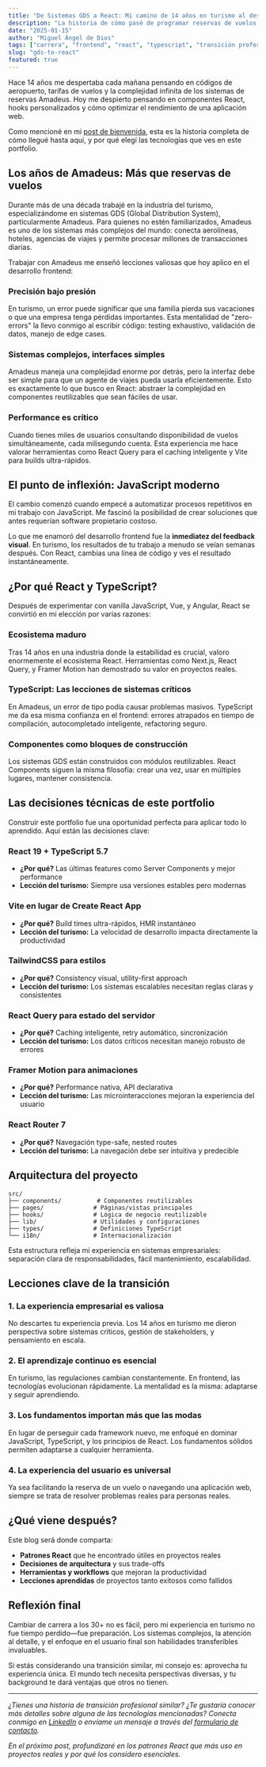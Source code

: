 ```yaml
---
title: "De Sistemas GDS a React: Mi camino de 14 años en turismo al desarrollo frontend"
description: "La historia de cómo pasé de programar reservas de vuelos con Amadeus GDS a crear interfaces modernas con React, TypeScript y las tecnologías que elegí para este portfolio."
date: "2025-01-15"
author: "Miguel Ángel de Dios"
tags: ["carrera", "frontend", "react", "typescript", "transición profesional"]
slug: "gds-to-react"
featured: true
---
```


Hace 14 años me despertaba cada mañana pensando en códigos de aeropuerto, tarifas de vuelos y la complejidad infinita de los sistemas de reservas Amadeus. Hoy me despierto pensando en componentes React, hooks personalizados y cómo optimizar el rendimiento de una aplicación web.

Como mencioné en mi [post de bienvenida](/blog/welcome-post), esta es la historia completa de cómo llegué hasta aquí, y por qué elegí las tecnologías que ves en este portfolio.

## Los años de Amadeus: Más que reservas de vuelos

Durante más de una década trabajé en la industria del turismo, especializándome en sistemas GDS (Global Distribution System), particularmente Amadeus. Para quienes no estén familiarizados, Amadeus es uno de los sistemas más complejos del mundo: conecta aerolíneas, hoteles, agencias de viajes y permite procesar millones de transacciones diarias.

Trabajar con Amadeus me enseñó lecciones valiosas que hoy aplico en el desarrollo frontend:

### **Precisión bajo presión**

En turismo, un error puede significar que una familia pierda sus vacaciones o que una empresa tenga pérdidas importantes. Esta mentalidad de "zero-errors" la llevo conmigo al escribir código: testing exhaustivo, validación de datos, manejo de edge cases.

### **Sistemas complejos, interfaces simples**

Amadeus maneja una complejidad enorme por detrás, pero la interfaz debe ser simple para que un agente de viajes pueda usarla eficientemente. Esto es exactamente lo que busco en React: abstraer la complejidad en componentes reutilizables que sean fáciles de usar.

### **Performance es crítico**

Cuando tienes miles de usuarios consultando disponibilidad de vuelos simultáneamente, cada milisegundo cuenta. Esta experiencia me hace valorar herramientas como React Query para el caching inteligente y Vite para builds ultra-rápidos.

## El punto de inflexión: JavaScript moderno

El cambio comenzó cuando empecé a automatizar procesos repetitivos en mi trabajo con JavaScript. Me fascinó la posibilidad de crear soluciones que antes requerían software propietario costoso.

Lo que me enamoró del desarrollo frontend fue la **inmediatez del feedback visual**. En turismo, los resultados de tu trabajo a menudo se veían semanas después. Con React, cambias una línea de código y ves el resultado instantáneamente.

## ¿Por qué React y TypeScript?

Después de experimentar con vanilla JavaScript, Vue, y Angular, React se convirtió en mi elección por varias razones:

### **Ecosistema maduro**

Tras 14 años en una industria donde la estabilidad es crucial, valoro enormemente el ecosistema React. Herramientas como Next.js, React Query, y Framer Motion han demostrado su valor en proyectos reales.

### **TypeScript: Las lecciones de sistemas críticos**

En Amadeus, un error de tipo podía causar problemas masivos. TypeScript me da esa misma confianza en el frontend: errores atrapados en tiempo de compilación, autocompletado inteligente, refactoring seguro.

### **Componentes como bloques de construcción**

Los sistemas GDS están construidos con módulos reutilizables. React Components siguen la misma filosofía: crear una vez, usar en múltiples lugares, mantener consistencia.

## Las decisiones técnicas de este portfolio

Construir este portfolio fue una oportunidad perfecta para aplicar todo lo aprendido. Aquí están las decisiones clave:

### **React 19 + TypeScript 5.7**

- **¿Por qué?** Las últimas features como Server Components y mejor performance
- **Lección del turismo:** Siempre usa versiones estables pero modernas

### **Vite en lugar de Create React App**

- **¿Por qué?** Build times ultra-rápidos, HMR instantáneo
- **Lección del turismo:** La velocidad de desarrollo impacta directamente la productividad

### **TailwindCSS para estilos**

- **¿Por qué?** Consistency visual, utility-first approach
- **Lección del turismo:** Los sistemas escalables necesitan reglas claras y consistentes

### **React Query para estado del servidor**

- **¿Por qué?** Caching inteligente, retry automático, sincronización
- **Lección del turismo:** Los datos críticos necesitan manejo robusto de errores

### **Framer Motion para animaciones**

- **¿Por qué?** Performance nativa, API declarativa
- **Lección del turismo:** Las microinteracciones mejoran la experiencia del usuario

### **React Router 7**

- **¿Por qué?** Navegación type-safe, nested routes
- **Lección del turismo:** La navegación debe ser intuitiva y predecible

## Arquitectura del proyecto

```text
src/
├── components/          # Componentes reutilizables
├── pages/              # Páginas/vistas principales  
├── hooks/              # Lógica de negocio reutilizable
├── lib/                # Utilidades y configuraciones
├── types/              # Definiciones TypeScript
└── i18n/               # Internacionalización
```

Esta estructura refleja mi experiencia en sistemas empresariales: separación clara de responsabilidades, fácil mantenimiento, escalabilidad.

## Lecciones clave de la transición

### **1. La experiencia empresarial es valiosa**

No descartes tu experiencia previa. Los 14 años en turismo me dieron perspectiva sobre sistemas críticos, gestión de stakeholders, y pensamiento en escala.

### **2. El aprendizaje continuo es esencial**

En turismo, las regulaciones cambian constantemente. En frontend, las tecnologías evolucionan rápidamente. La mentalidad es la misma: adaptarse y seguir aprendiendo.

### **3. Los fundamentos importan más que las modas**

En lugar de perseguir cada framework nuevo, me enfoqué en dominar JavaScript, TypeScript, y los principios de React. Los fundamentos sólidos permiten adaptarse a cualquier herramienta.

### **4. La experiencia del usuario es universal**

Ya sea facilitando la reserva de un vuelo o navegando una aplicación web, siempre se trata de resolver problemas reales para personas reales.

## ¿Qué viene después?

Este blog será donde comparta:

- **Patrones React** que he encontrado útiles en proyectos reales
- **Decisiones de arquitectura** y sus trade-offs
- **Herramientas y workflows** que mejoran la productividad
- **Lecciones aprendidas** de proyectos tanto exitosos como fallidos

## Reflexión final

Cambiar de carrera a los 30+ no es fácil, pero mi experiencia en turismo no fue tiempo perdido—fue preparación. Los sistemas complejos, la atención al detalle, y el enfoque en el usuario final son habilidades transferibles invaluables.

Si estás considerando una transición similar, mi consejo es: aprovecha tu experiencia única. El mundo tech necesita perspectivas diversas, y tu background te dará ventajas que otros no tienen.

---

*¿Tienes una historia de transición profesional similar? ¿Te gustaría conocer más detalles sobre alguna de las tecnologías mencionadas? Conecta conmigo en [LinkedIn](https://linkedin.com/in/tu-perfil) o envíame un mensaje a través del [formulario de contacto](/contacto).*

*En el próximo post, profundizaré en los patrones React que más uso en proyectos reales y por qué los considero esenciales.*

